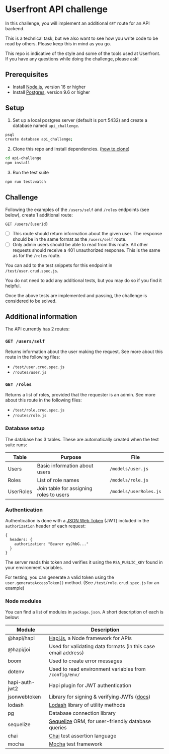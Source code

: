 # Userfront API challenge

In this challenge, you will implement an additional `GET` route for an API backend.

This is a technical task, but we also want to see how you write code to be read by others. Please keep this in mind as you go.

This repo is indicative of the style and some of the tools used at Userfront. If you have any questions while doing the challenge, please ask!

## Prerequisites

- Install [Node.js](https://nodejs.org/en/), version 16 or higher
- Install [Postgres](https://www.postgresql.org/), version 9.6 or higher

## Setup

1. Set up a local postgres server (default is port 5432) and create a database named `api_challenge`.

```sh
psql
create database api_challenge;
```

2. Clone this repo and install dependencies. ([how to clone](https://docs.github.com/en/repositories/creating-and-managing-repositories/cloning-a-repository))

```sh
cd api-challenge
npm install
```

3. Run the test suite

```sh
npm run test:watch
```

## Challenge

Following the examples of the `/users/self` and `/roles` endpoints (see below), create 1 additional route:

`GET /users/{userId}`

- [ ] This route should return information about the given user. The response should be in the same format as the `/users/self` route.
- [ ] Only admin users should be able to read from this route. All other requests should receive a 401 unauthorized response. This is the same as for the `/roles` route.

You can add to the test snippets for this endpoint in `/test/user.crud.spec.js`.

You do not need to add any additional tests, but you may do so if you find it helpful.

Once the above tests are implemented and passing, the challenge is considered to be solved.

## Additional information

The API currently has 2 routes:

### `GET /users/self`

Returns information about the user making the request. See more about this route in the following files:

- `/test/user.crud.spec.js`
- `/routes/user.js`

### `GET /roles`

Returns a list of roles, provided that the requester is an admin. See more about this route in the following files:

- `/test/role.crud.spec.js`
- `/routes/role.js`

### Database setup

The database has 3 tables. These are automatically created when the test suite runs:

| Table     | Purpose                                 | File                  |
| --------- | --------------------------------------- | --------------------- |
| Users     | Basic information about users           | `/models/user.js`     |
| Roles     | List of role names                      | `/models/role.js`     |
| UserRoles | Join table for assigning roles to users | `/models/userRoles.js` |

### Authentication

Authentication is done with a [JSON Web Token](https://userfront.com/guide/auth/jwt-json-web-token.html) (JWT) included in the `authorization` header of each request:

```
{
  headers: {
    authorization: "Bearer eyJhbG..."
  }
}
```

The server reads this token and verifies it using the `RSA_PUBLIC_KEY` found in your environment variables.

For testing, you can generate a valid token using the `user.generateAccessToken()` method. (See `/test/role.crud.spec.js` for an example)

### Node modules

You can find a list of modules in `package.json`. A short description of each is below:

| Module         | Description                                                                               |
| -------------- | ----------------------------------------------------------------------------------------- |
| @hapi/hapi     | [Hapi.js](https://hapi.dev/), a Node framework for APIs                                   |
| @hapi/joi      | Used for validating data formats (in this case email address)                             |
| boom           | Used to create error messages                                                             |
| dotenv         | Used to read environment variables from `/config/env/`                                    |
| hapi-auth-jwt2 | Hapi plugin for JWT authentication                                                        |
| jsonwebtoken   | Library for signing & verifying JWTs ([docs](https://github.com/auth0/node-jsonwebtoken)) |
| lodash         | [Lodash](https://lodash.com/docs) library of utility methods                              |
| pg             | Database connection library                                                               |
| sequelize      | [Sequelize](https://sequelize.org/v6/) ORM, for user-friendly database queries            |
| chai           | [Chai](https://www.chaijs.com/) test assertion language                                   |
| mocha          | [Mocha](https://mochajs.org/) test framework                                              |
